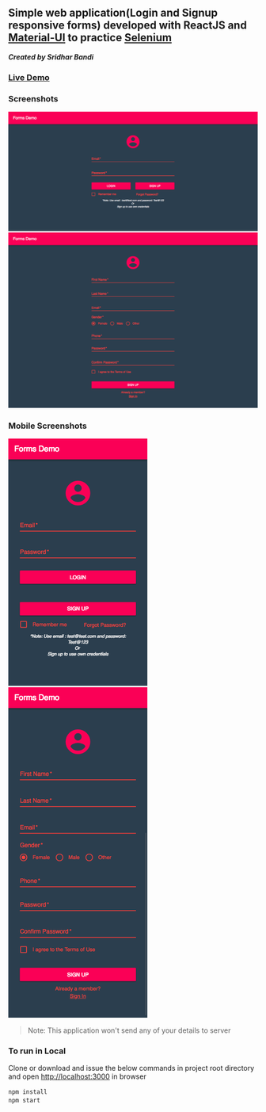 ## Simple web application(Login and Signup responsive forms) developed with ReactJS and [Material-UI](https://material-ui-next.com/) to practice [Selenium](https://www.seleniumhq.org/)

***Created by Sridhar Bandi***

### [Live Demo](https://sridharbandi.github.io/forms/) 

### Screenshots
![Login](/images/login.png)
![Signup](/images/signup.png)

### Mobile Screenshots
![Login](/images/mobilelogin.png)
![Signup](/images/mobilesignup.png)

> Note: This application won't send any of your details to server

### To run in Local
Clone or download and issue the below commands in project root directory and open [http://localhost:3000](http://localhost:3000) in browser
```javascript
npm install
npm start
```



